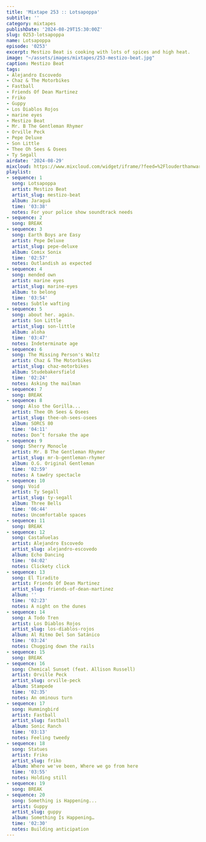 ```yaml
---
title: 'Mixtape 253 :: Lotsapoppa'
subtitle: ''
category: mixtapes
publishDate: '2024-08-29T15:30:00Z'
slug: 0253-lotsapoppa
name: Lotsapoppa
episode: '0253'
excerpt: Mestizo Beat is cooking with lots of spices and high heat.
image: "~/assets/images/mixtapes/253-mestizo-beat.jpg"
caption: Mestizo Beat
tags:
- Alejandro Escovedo
- Chaz & The Motorbikes
- Fastball
- Friends Of Dean Martinez
- Friko
- Guppy
- Los Diablos Rojos
- marine eyes
- Mestizo Beat
- Mr. B The Gentleman Rhymer
- Orville Peck
- Pepe Deluxe
- Son Little
- Thee Oh Sees & Osees
- Ty Segall
airdate: '2024-08-29'
mixcloud: https://www.mixcloud.com/widget/iframe/?feed=%2Flouderthanwar%2Fthe-mixtape-253-lotsapoppa-2024-08-29%2F&hide_artwork=1&hide_cover=1
playlist:
- sequence: 1
  song: Lotsapoppa
  artist: Mestizo Beat
  artist_slug: mestizo-beat
  album: Jaraguá
  time: '03:38'
  notes: For your police show soundtrack needs
- sequence: 2
  song: BREAK
- sequence: 3
  song: Earth Boys are Easy
  artist: Pepe Deluxe
  artist_slug: pepe-deluxe
  album: Comix Sonix
  time: '02:57'
  notes: Outlandish as expected
- sequence: 4
  song: mended own
  artist: marine eyes
  artist_slug: marine-eyes
  album: to belong
  time: '03:54'
  notes: Subtle wafting
- sequence: 5
  song: about her. again.
  artist: Son Little
  artist_slug: son-little
  album: aloha
  time: '03:47'
  notes: Indeterminate age
- sequence: 6
  song: The Missing Person's Waltz
  artist: Chaz & The Motorbikes
  artist_slug: chaz-motorbikes
  album: Studebakersfield
  time: '02:24'
  notes: Asking the mailman
- sequence: 7
  song: BREAK
- sequence: 8
  song: Also the Gorilla...
  artist: Thee Oh Sees & Osees
  artist_slug: thee-oh-sees-osees
  album: SORCS 80
  time: '04:11'
  notes: Don’t forsake the ape
- sequence: 9
  song: Sherry Monocle
  artist: Mr. B The Gentleman Rhymer
  artist_slug: mr-b-gentleman-rhymer
  album: O.G. Original Gentleman
  time: '02:59'
  notes: A tawdry spectacle
- sequence: 10
  song: Void
  artist: Ty Segall
  artist_slug: ty-segall
  album: Three Bells
  time: '06:44'
  notes: Uncomfortable spaces
- sequence: 11
  song: BREAK
- sequence: 12
  song: Castañuelas
  artist: Alejandro Escovedo
  artist_slug: alejandro-escovedo
  album: Echo Dancing
  time: '04:02'
  notes: Clickety click
- sequence: 13
  song: El Tiradito
  artist: Friends Of Dean Martinez
  artist_slug: friends-of-dean-martinez
  album: ''
  time: '02:23'
  notes: A night on the dunes
- sequence: 14
  song: A Todo Tren
  artist: Los Diablos Rojos
  artist_slug: los-diablos-rojos
  album: Al Ritmo Del Son Satánico
  time: '03:24'
  notes: Chugging down the rails
- sequence: 15
  song: BREAK
- sequence: 16
  song: Chemical Sunset (feat. Allison Russell)
  artist: Orville Peck
  artist_slug: orville-peck
  album: Stampede
  time: '02:35'
  notes: An ominous turn
- sequence: 17
  song: Hummingbird
  artist: Fastball
  artist_slug: fastball
  album: Sonic Ranch
  time: '03:13'
  notes: Feeling tweedy
- sequence: 18
  song: Statues
  artist: Friko
  artist_slug: friko
  album: Where we've been, Where we go from here
  time: '03:55'
  notes: Holding still
- sequence: 19
  song: BREAK
- sequence: 20
  song: Something is Happening...
  artist: Guppy
  artist_slug: guppy
  album: Something Is Happening…
  time: '02:30'
  notes: Building anticipation
---
```



